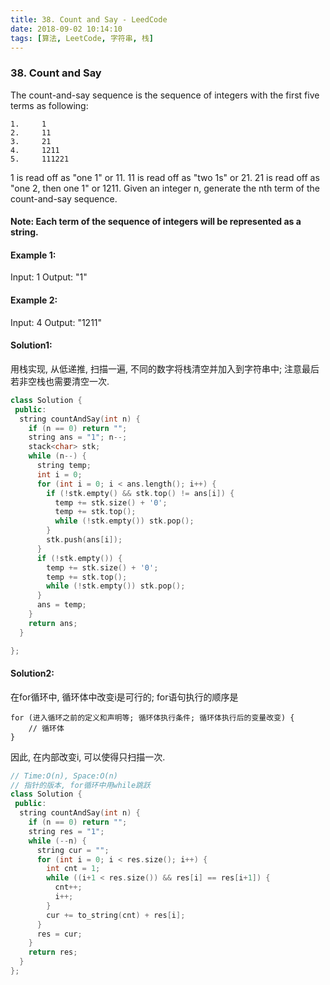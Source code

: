```yaml
---
title: 38. Count and Say - LeedCode
date: 2018-09-02 10:14:10
tags: [算法, LeetCode, 字符串, 栈]
---
```


### 38. Count and Say
The count-and-say sequence is the sequence of integers with the first five terms as following:
```
1.     1
2.     11
3.     21
4.     1211
5.     111221
```
1 is read off as "one 1" or 11.
11 is read off as "two 1s" or 21.
21 is read off as "one 2, then one 1" or 1211.
Given an integer n, generate the nth term of the count-and-say sequence.

#### Note: Each term of the sequence of integers will be represented as a string.

#### Example 1:
Input: 1
Output: "1"

#### Example 2:
Input: 4
Output: "1211"

#### Solution1:

用栈实现, 从低递推, 扫描一遍, 不同的数字将栈清空并加入到字符串中; 注意最后若非空栈也需要清空一次.

```cpp
class Solution {
 public:
  string countAndSay(int n) {
    if (n == 0) return "";
    string ans = "1"; n--;
    stack<char> stk;
    while (n--) {
      string temp;
      int i = 0;
      for (int i = 0; i < ans.length(); i++) {
        if (!stk.empty() && stk.top() != ans[i]) {
          temp += stk.size() + '0';
          temp += stk.top();
          while (!stk.empty()) stk.pop();
        }
        stk.push(ans[i]);
      }
      if (!stk.empty()) {
        temp += stk.size() + '0';
        temp += stk.top();
        while (!stk.empty()) stk.pop();
      }
      ans = temp;
    }
    return ans;
  }

};
```


#### Solution2:

在for循环中, 循环体中改变i是可行的; for语句执行的顺序是
```
for (进入循环之前的定义和声明等; 循环体执行条件; 循环体执行后的变量改变) {
    // 循环体
}
```

因此, 在内部改变i, 可以使得只扫描一次.

```cpp
// Time:O(n), Space:O(n)
// 指针的版本, for循环中用while跳跃
class Solution {
 public:
  string countAndSay(int n) {
    if (n == 0) return "";
    string res = "1";
    while (--n) {
      string cur = "";
      for (int i = 0; i < res.size(); i++) {
        int cnt = 1;
        while ((i+1 < res.size()) && res[i] == res[i+1]) {
          cnt++;
          i++;
        }
        cur += to_string(cnt) + res[i];
      }
      res = cur;
    }
    return res;
  }
};
```


